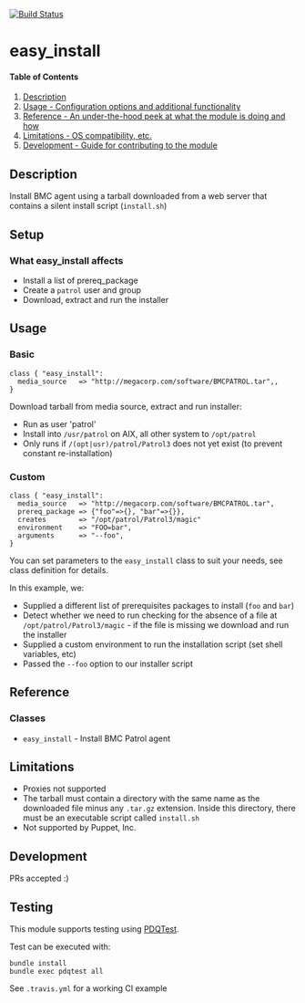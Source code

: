 [![Build Status](https://travis-ci.org/GeoffWilliams/easy_install.svg?branch=master)](https://travis-ci.org/GeoffWilliams/easy_install)
# easy_install

#### Table of Contents

1. [Description](#description)
1. [Usage - Configuration options and additional functionality](#usage)
1. [Reference - An under-the-hood peek at what the module is doing and how](#reference)
1. [Limitations - OS compatibility, etc.](#limitations)
1. [Development - Guide for contributing to the module](#development)

## Description

Install BMC agent using a tarball downloaded from a web server that contains a silent install script (`install.sh`)

## Setup

### What easy_install affects
* Install a list of prereq_package
* Create a `patrol` user and group
* Download, extract and run the installer

## Usage

### Basic
```puppet
class { "easy_install":
  media_source   => "http://megacorp.com/software/BMCPATROL.tar",,
}
```
Download tarball from media source, extract and run installer:
* Run as user 'patrol'
* Install into `/usr/patrol` on AIX, all other system to `/opt/patrol`
* Only runs if `/(opt|usr)/patrol/Patrol3` does not yet exist (to prevent constant re-installation)

### Custom
```puppet
class { "easy_install":
  media_source   => "http://megacorp.com/software/BMCPATROL.tar",
  prereq_package => {"foo"=>{}, "bar"=>{}},
  creates        => "/opt/patrol/Patrol3/magic"
  environment    => "FOO=bar",
  arguments      => "--foo",
}
```
You can set parameters to the `easy_install` class to suit your needs, see class definition for details.

In this example, we:
* Supplied a different list of prerequisites packages to install (`foo` and `bar`)
* Detect whether we need to run checking for the absence of a file at `/opt/patrol/Patrol3/magic` - if the file is missing we download and run the installer
* Supplied a custom environment to run the installation script (set shell variables, etc)
* Passed the `--foo` option to our installer script

## Reference

### Classes
* `easy_install` - Install BMC Patrol agent

## Limitations

* Proxies not supported
* The tarball must contain a directory with the same name as the downloaded file minus any `.tar.gz` extension.  Inside this directory, there must be an executable script called `install.sh`
* Not supported by Puppet, Inc.

## Development

PRs accepted :)

## Testing
This module supports testing using [PDQTest](https://github.com/GeoffWilliams/pdqtest).


Test can be executed with:

```
bundle install
bundle exec pdqtest all
```


See `.travis.yml` for a working CI example
